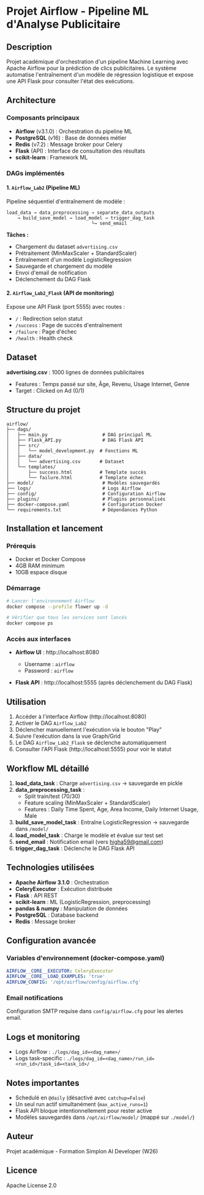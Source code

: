 # Projet Airflow - Pipeline ML d'Analyse Publicitaire

## Description

Projet académique d'orchestration d'un pipeline Machine Learning avec Apache Airflow pour la prédiction de clics publicitaires. Le système automatise l'entraînement d'un modèle de régression logistique et expose une API Flask pour consulter l'état des exécutions.

## Architecture

### Composants principaux

- **Airflow** (v3.1.0) : Orchestration du pipeline ML
- **PostgreSQL** (v16) : Base de données métier
- **Redis** (v7.2) : Message broker pour Celery
- **Flask** (API) : Interface de consultation des résultats
- **scikit-learn** : Framework ML

### DAGs implémentés

#### 1. `Airflow_Lab2` (Pipeline ML)
Pipeline séquentiel d'entraînement de modèle :
```
load_data → data_preprocessing → separate_data_outputs
    → build_save_model → load_model → trigger_dag_task
                               └→ send_email
```

**Tâches :**
- Chargement du dataset `advertising.csv`
- Prétraitement (MinMaxScaler + StandardScaler)
- Entraînement d'un modèle LogisticRegression
- Sauvegarde et chargement du modèle
- Envoi d'email de notification
- Déclenchement du DAG Flask

#### 2. `Airflow_Lab2_Flask` (API de monitoring)
Expose une API Flask (port 5555) avec routes :
- `/` : Redirection selon statut
- `/success` : Page de succès d'entraînement
- `/failure` : Page d'échec
- `/health` : Health check

## Dataset

**advertising.csv** : 1000 lignes de données publicitaires
- Features : Temps passé sur site, Âge, Revenu, Usage Internet, Genre
- Target : Clicked on Ad (0/1)

## Structure du projet

```
airflow/
├── dags/
│   ├── main.py                    # DAG principal ML
│   ├── Flask_API.py               # DAG Flask API
│   ├── src/
│   │   └── model_development.py  # Fonctions ML
│   ├── data/
│   │   └── advertising.csv       # Dataset
│   └── templates/
│       ├── success.html          # Template succès
│       └── failure.html          # Template échec
├── model/                         # Modèles sauvegardés
├── logs/                          # Logs Airflow
├── config/                        # Configuration Airflow
├── plugins/                       # Plugins personnalisés
├── docker-compose.yaml            # Configuration Docker
└── requirements.txt               # Dépendances Python
```

## Installation et lancement

### Prérequis
- Docker et Docker Compose
- 4GB RAM minimum
- 10GB espace disque

### Démarrage

```bash
# Lancer l'environnement Airflow
docker compose --profile flower up -d

# Vérifier que tous les services sont lancés
docker compose ps
```

### Accès aux interfaces

- **Airflow UI** : http://localhost:8080
  - Username : `airflow`
  - Password : `airflow`

- **Flask API** : http://localhost:5555 (après déclenchement du DAG Flask)

## Utilisation

1. Accéder à l'interface Airflow (http://localhost:8080)
2. Activer le DAG `Airflow_Lab2`
3. Déclencher manuellement l'exécution via le bouton "Play"
4. Suivre l'exécution dans la vue Graph/Grid
5. Le DAG `Airflow_Lab2_Flask` se déclenche automatiquement
6. Consulter l'API Flask (http://localhost:5555) pour voir le statut

## Workflow ML détaillé

1. **load_data_task** : Charge `advertising.csv` → sauvegarde en pickle
2. **data_preprocessing_task** :
   - Split train/test (70/30)
   - Feature scaling (MinMaxScaler + StandardScaler)
   - Features : Daily Time Spent, Age, Area Income, Daily Internet Usage, Male
3. **build_save_model_task** : Entraîne LogisticRegression → sauvegarde dans `/model/`
4. **load_model_task** : Charge le modèle et évalue sur test set
5. **send_email** : Notification email (vers higha59@gmail.com)
6. **trigger_dag_task** : Déclenche le DAG Flask API

## Technologies utilisées

- **Apache Airflow 3.1.0** : Orchestration
- **CeleryExecutor** : Exécution distribuée
- **Flask** : API REST
- **scikit-learn** : ML (LogisticRegression, preprocessing)
- **pandas & numpy** : Manipulation de données
- **PostgreSQL** : Database backend
- **Redis** : Message broker

## Configuration avancée

### Variables d'environnement (docker-compose.yaml)

```yaml
AIRFLOW__CORE__EXECUTOR: CeleryExecutor
AIRFLOW__CORE__LOAD_EXAMPLES: 'true'
AIRFLOW_CONFIG: '/opt/airflow/config/airflow.cfg'
```

### Email notifications

Configuration SMTP requise dans `config/airflow.cfg` pour les alertes email.

## Logs et monitoring

- Logs Airflow : `./logs/dag_id=<dag_name>/`
- Logs task-specific : `./logs/dag_id=<dag_name>/run_id=<run_id>/task_id=<task_id>/`

## Notes importantes

- Schedulé en `@daily` (désactivé avec `catchup=False`)
- Un seul run actif simultanément (`max_active_runs=1`)
- Flask API bloque intentionnellement pour rester active
- Modèles sauvegardés dans `/opt/airflow/model/` (mappé sur `./model/`)

## Auteur

Projet académique - Formation Simplon AI Developer (W26)

## Licence

Apache License 2.0

